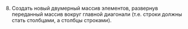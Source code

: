 8. Создать новый двумерный массив элементов, развернув переданный массив вокруг главной диагонали (т.е. строки должны стать столбцами, а столбцы строками).
